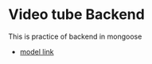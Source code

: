 # Video tube Backend

This is practice of backend in mongoose

-   [model link](https://localhost:3000)
